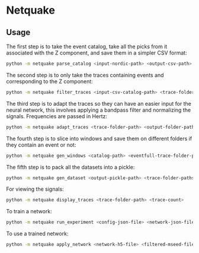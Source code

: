 # Netquake
## Usage

The first step is to take the event catalog, take all the picks from it associated with the Z component, and save them in a simpler CSV format:
```bash
python -m netquake parse_catalog <input-nordic-path> <output-csv-path>
```

The second step is to only take the traces containing events and corresponding to the Z component:
```bash
python -m netquake filter_traces <input-csv-catalog-path> <trace-folder-path> <output-folder-path>
```

The third step is to adapt the traces so they can have an easier input for the neural network, this involves applying a bandpass filter and normalizing the signals. Frequencies are passed in Hertz:
```bash
python -m netquake adapt_traces <trace-folder-path> <output-folder-path> <band-min-freq> <band-max-freq>
```

The fourth step is to slice into windows and save them on different folders if they contain an event or not:
```bash
python -m netquake gen_windows <catalog-path> <eventfull-trace-folder-path> <destination-folder> <window-size-seconds> <event-position>
```

The fifth step is to pack all the datasets into a pickle:
```bash
python -m netquake gen_dataset <output-pickle-path> <trace-folder-paths>
```

For viewing the signals:
```bash
python -m netquake display_traces <trace-folder-path> <trace-count>
```

To train a network:
```bash
python -m netquake run_experiment <config-json-file> <network-json-file>
```

To use a trained network:
```bash
python -m netquake apply_network <network-h5-file> <filtered-mseed-file>
```